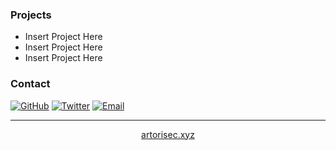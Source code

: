 
### Projects
- Insert Project Here
- Insert Project Here
- Insert Project Here

### Contact
[![GitHub](https://img.shields.io/badge/GitHub-181717?style=flat-square&logo=github&logoColor=white)](https://github.com/artorisec)
[![Twitter](https://img.shields.io/badge/Twitter-000000?style=flat-square&logo=x&logoColor=white)](https://twitter.com/artorisec)
[![Email](https://img.shields.io/badge/Email-000000?style=flat-square&logo=gmail&logoColor=white)](mailto:root@artorisec.xyz)

---

<div align="center">
  <a href="https://artorisec.xyz">artorisec.xyz</a>
</div>
